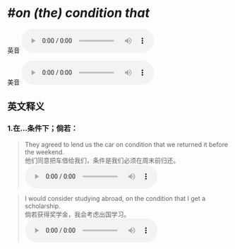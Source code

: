 # ***\#on (the) condition that*** 
英音
<audio src="./media/on the condition that1_AAC.aac" controls="controls"></audio>

美音
<audio src="./media/on the condition that2_AAC.aac" controls="controls"></audio>



  

英文释义
---
### 1.**在…条件下；倘若：**  

 > They agreed to lend us the car on condition that we returned it before the weekend.   
 > 他们同意把车借给我们，条件是我们必须在周末前归还。    
<audio src="./media/7-condition.aac" controls="controls"></audio>

 > I would consider studying abroad, on the condition that I get a scholarship.   
 > 倘若获得奖学金，我会考虑出国学习。    
<audio src="./media/8-condition.aac" controls="controls"></audio>


